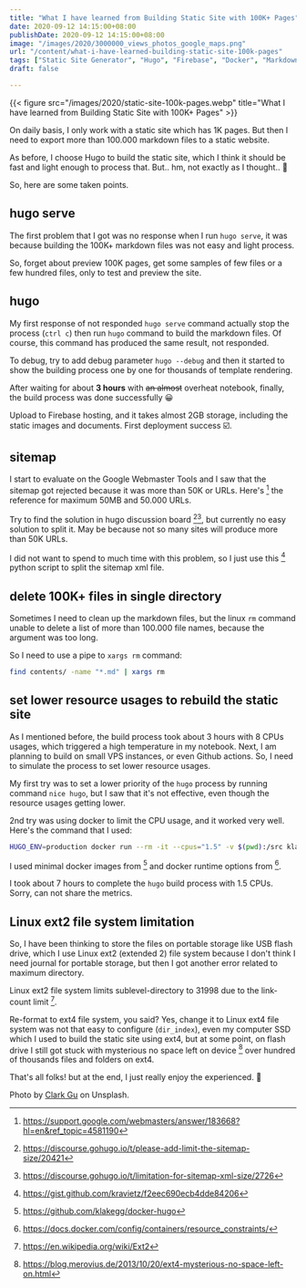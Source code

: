 ```yaml
---
title: "What I have learned from Building Static Site with 100K+ Pages"
date: 2020-09-12 14:15:00+08:00
publishDate: 2020-09-12 14:15:00+08:00
image: "/images/2020/3000000_views_photos_google_maps.png"
url: "/content/what-i-have-learned-building-static-site-100k-pages"
tags: ["Static Site Generator", "Hugo", "Firebase", "Docker", "Markdown"]
draft: false

---
```


{{< figure src="/images/2020/static-site-100k-pages.webp" title="What I have learned from Building Static Site with 100K+ Pages" >}}

On daily basis, I only work with a static site which has 1K pages. But then I need to export more than 100.000 markdown files to a static website.

As before, I choose Hugo to build the static site, which I think it should be fast and light enough to process that. But.. hm, not exactly as I thought.. :clown_face:

So, here are some taken points.

## hugo serve

The first problem that I got was no response when I run `hugo serve`, it was because building the 100K+ markdown files was not easy and light process.

So, forget about preview 100K pages, get some samples of few files or a few hundred files, only to test and preview the site.

## hugo

My first response of not responded `hugo serve` command actually stop the process (`ctrl c`) then run `hugo` command to build the markdown files. Of course, this command has produced the same result, not responded.

To debug, try to add debug parameter `hugo --debug` and then it started to show the building process one by one for thousands of template rendering.

After waiting for about **3 hours** with ~~an almost~~ overheat notebook, finally, the build process was done successfully :grinning:

Upload to Firebase hosting, and it takes almost 2GB storage, including the static images and documents. First deployment success :ballot_box_with_check:.

## sitemap

I start to evaluate on the Google Webmaster Tools and I saw that the sitemap got rejected because it was more than 50K or URLs. Here's [^1] the reference for maximum 50MB and 50.000 URLs.

Try to find the solution in hugo discussion board [^2][^3], but currently no easy solution to split it. May be because not so many sites will produce more than 50K URLs.

I did not want to spend to much time with this problem, so I just use this [^4] python script to split the sitemap xml file.

## delete 100K+ files in single directory

Sometimes I need to clean up the markdown files, but the linux `rm` command unable to delete a list of more than 100.000 file names, because the argument was too long.

So I need to use a pipe to `xargs rm` command:

```bash
find contents/ -name "*.md" | xargs rm
```

## set lower resource usages to rebuild the static site

As I mentioned before, the build process took about 3 hours with 8 CPUs usages, which triggered a high temperature in my notebook. Next, I am planning to build on small VPS instances, or even Github actions. So, I need to simulate the process to set lower resource usages.

My first try was to set a lower priority of the `hugo` process by running command `nice hugo`, but I saw that it's not effective, even though the resource usages getting lower.

2nd try was using docker to limit the CPU usage, and it worked very well. Here's the command that I used:

```bash
HUGO_ENV=production docker run --rm -it --cpus="1.5" -v $(pwd):/src klakegg/hugo:0.74.3 --cleanDestinationDir --minify --debug

```

I used minimal docker images from [^5] and docker runtime options from [^6].

I took about 7 hours to complete the `hugo` build process with 1.5 CPUs. Sorry, can not share the metrics.

## Linux ext2 file system limitation

So, I have been thinking to store the files on portable storage like USB flash drive, which I use Linux ext2 (extended 2) file system because I don't think I need journal for portable storage, but then I got another error related to maximum directory.

Linux ext2 file system limits sublevel-directory to 31998 due to the link-count limit [^7].

Re-format to ext4 file system, you said? Yes, change it to Linux ext4 file system was not that easy to configure (`dir_index`), even my computer SSD which I used to build the static site using ext4, but at some point, on flash drive I still got stuck with mysterious no space left on device [^8] over hundred of thousands files and folders on ext4.


That's all folks! but at the end, I just really enjoy the experienced. :raised_hands:



Photo by [Clark Gu](https://unsplash.com/@atluminon?utm_source=unsplash&utm_medium=referral&utm_content=creditCopyText) on Unsplash.

[^1]: https://support.google.com/webmasters/answer/183668?hl=en&ref_topic=4581190
[^2]: https://discourse.gohugo.io/t/please-add-limit-the-sitemap-size/20421
[^3]: https://discourse.gohugo.io/t/limitation-for-sitemap-xml-size/2726
[^4]: https://gist.github.com/kravietz/f2eec690ecb4dde84206
[^5]: https://github.com/klakegg/docker-hugo
[^6]: https://docs.docker.com/config/containers/resource_constraints/
[^7]: https://en.wikipedia.org/wiki/Ext2
[^8]: https://blog.merovius.de/2013/10/20/ext4-mysterious-no-space-left-on.html
